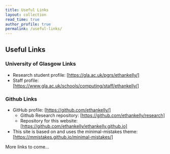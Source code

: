 ```yaml
---
title: Useful Links
layout: collection
read_time: true
author_profile: true
permalink: /useful-links/
---
```


## Useful Links

### University of Glasgow Links
* Research student profile: [https://gla.ac.uk/pgrs/ethankelly/]
* Staff profile: [https://www.gla.ac.uk/schools/computing/staff/ethankelly/]


### Github Links
* GitHub profile: [https://github.com/ethankelly/]
  * Github Research repository: [https://github.com/ethankelly/research]
  * Repository for this website: [https://github.com/ethankelly/ethankelly.github.io]
* This site is based on and uses the minimal-mistakes theme: [https://mmistakes.github.io/minimal-mistakes/]


More links to come...
